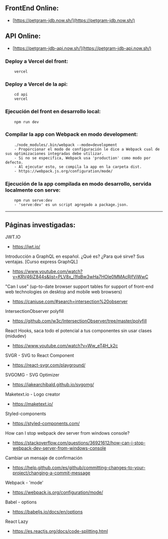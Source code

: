 ## FrontEnd Online:

- [https://petgram-jdb.now.sh/](https://petgram-jdb.now.sh/)

## API Online:

- [https://petgram-jdb-api.now.sh/](https://petgram-jdb-api.now.sh/)

### Deploy a Vercel del front:

        vercel

### Deploy a Vercel de la api:

        cd api
        vercel

### Ejecución del front en desarrollo local:

        npm run dev

### Compilar la app con Webpack en modo development:

        ./node_modules/.bin/webpack --mode=development
        - Proporcionar el modo de configuración le dice a Webpack cual de sus optimizaciones integradas debe utilizar.
        - Si no se especifica, Webpack usa 'production' como modo por defecto.
        - Al ejecutar esto, se compila la app en la carpeta dist.
        - https://webpack.js.org/configuration/mode/

### Ejecución de la app compilada en modo desarrollo, servida localmente con serve:

        npm run serve:dev
        - 'serve:dev' es un script agregado a package.json.

---

## Páginas investigadas:

JWT.IO

- https://jwt.io/

Introducción a GraphQL en español. ¿Qué es? ¿Para qué sirve? Sus ventajas. [Curso express GraphQL]

- https://www.youtube.com/watch?v=KRV46iZ844s&list=PLV8x_i1fqBw3wHa7HOle0MMAcRjfViWwC

"Can I use" (up-to-date browser support tables for support of front-end web technologies on desktop and mobile web browsers)

- https://caniuse.com/#search=intersection%20observer

IntersectionObserver polyfill

- https://github.com/w3c/IntersectionObserver/tree/master/polyfill

React Hooks, saca todo el potencial a tus componentes sin usar clases (midudev)

- https://www.youtube.com/watch?v=Ww_eT4H_k2c

SVGR - SVG to React Component

- https://react-svgr.com/playground/

SVGOMG - SVG Optimizer

- https://jakearchibald.github.io/svgomg/

Maketext.io - Logo creator

- https://maketext.io/

Styled-components

- https://styled-components.com/

How can I stop webpack dev server from windows console?

- https://stackoverflow.com/questions/36921612/how-can-i-stop-webpack-dev-server-from-windows-console

Cambiar un mensaje de confirmación

- https://help.github.com/es/github/committing-changes-to-your-project/changing-a-commit-message

Webpack - 'mode'

- https://webpack.js.org/configuration/mode/

Babel - options

- https://babeljs.io/docs/en/options

React Lazy

- https://es.reactjs.org/docs/code-splitting.html
